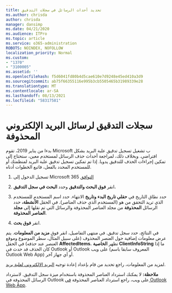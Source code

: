 ```yaml
---
title: تحديد أحداث الرسائل في سجلات التدقيق
ms.author: chrisda
author: chrisda
manager: dansimp
ms.date: 04/21/2020
ms.audience: ITPro
ms.topic: article
ms.service: o365-administration
ROBOTS: NOINDEX, NOFOLLOW
localization_priority: Normal
ms.custom:
- "1370"
- "3100005"
ms.assetid: ''
ms.openlocfilehash: f5d6041fd80b4d5cae610e7d9248e45ed410a3d9
ms.sourcegitcommit: ab75f66355116e995b3cb5505465b31989339e28
ms.translationtype: MT
ms.contentlocale: ar-SA
ms.lasthandoff: 08/13/2021
ms.locfileid: "58317581"
---
```

# <a name="audit-logs-for-deleted-email-messages"></a>سجلات التدقيق لرسائل البريد الإلكتروني المحذوفة

بدءا من يناير 2019، تقوم Microsoft ب تشغيل تسجيل تدقيق علبة البريد بشكل افتراضي. وبخلاف ذلك، لمراجعة أحداث حذف الرسائل لمستخدم معين، ستحتاج إلى تمكين إجراءات الحذف للتدقيق يدويا. إذا تم تمكين تسجيل تدقيق علبة البريد لمنظمتك أو للمستخدم المحدد بالفعل، فاتبع الخطوات أدناه.

1. تسجيل الدخول إلى Microsoft 365 [التوافق](https://protection.office.com/)

2. انقر **فوق البحث والتدقيق** وحدد **البحث في سجل التدقيق.**

3. حدد نطاق التاريخ في **حقلي تاريخ البدء** **وتاريخ** الانتهاء. حدد اسم المستخدم للمستخدم الذي تريد التحقق من هو (المستخدم الذي حذف العناصر). في الحقل **الأنشطة،** حدد الرسائل **المحذوفة** من مجلد العناصر المحذوفة والرسائل التي تم نقلها إلى **مجلد العناصر المحذوفة**.

4. انقر **فوق بحث**.

في النتائج، حدد سجل تدقيق. في منتهى التفاصيل، انقر فوق **مزيد من المعلومات**. يتم عرض معلومات إضافية حول العنصر المحذوف (على سبيل المثال، سطر الموضوع وموقع العنصر عند حذفه) في الحقل **AffectedItems.** تظهر **الخاصية ClientInfoString** ما إذا كان الحذف قد حدث في Outlook أو Outlook على ويب (المعروف سابقا باسم Outlook Web App) أو أي جهاز آخر.

لمزيد من المعلومات، راجع تحديد من قام بإعداد إعادة توجيه [البريد الإلكتروني لعلبة بريد](https://docs.microsoft.com/microsoft-365/compliance/auditing-troubleshooting-scenarios#determine-if-a-user-deleted-email-items).

**ملاحظة:** لا يمكنك استرداد العناصر المحذوفة باستخدام ميزة سجل التدقيق. لاسترداد الرسائل المحذوفة في Outlook على ويب، راجع استرداد العناصر المحذوفة [في Outlook Web App](https://support.office.com/article/C3D8FC15-EEEF-4F1C-81DF-E27964B7EDD4).
